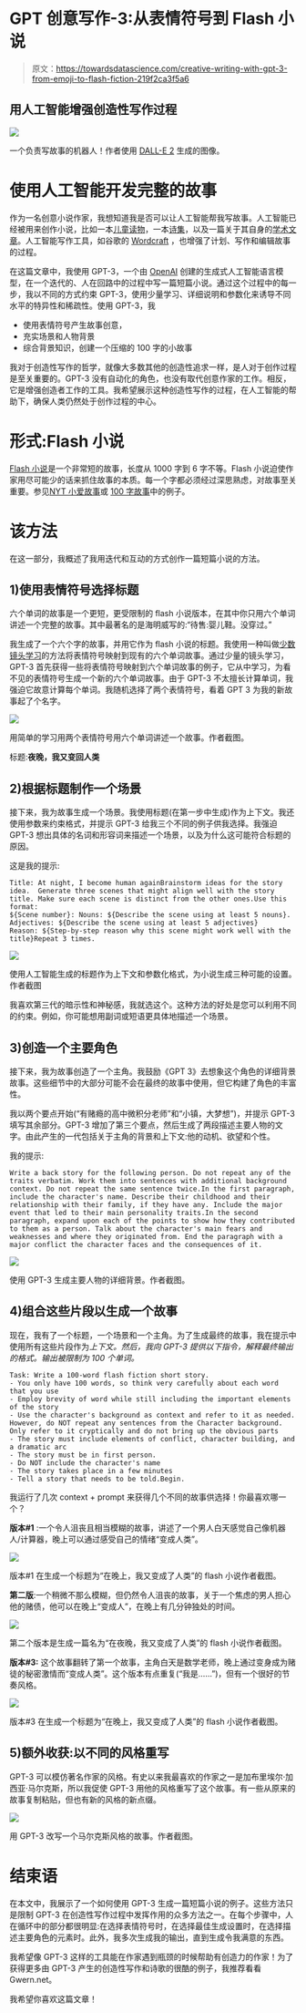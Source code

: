 # GPT 创意写作-3:从表情符号到 Flash 小说

> 原文：<https://towardsdatascience.com/creative-writing-with-gpt-3-from-emoji-to-flash-fiction-219f2ca3f5a6>

## 用人工智能增强创造性写作过程

![](img/d4cbf6459c654f817c6dc049134f9a73.png)

一个负责写故事的机器人！作者使用 [DALL-E 2](https://openai.com/dall-e-2/) 生成的图像。

# 使用人工智能开发完整的故事

作为一名创意小说作家，我想知道我是否可以让人工智能帮我写故事。人工智能已经被用来创作小说，比如一本[儿童读物](https://medium.com/@FrantzLight/i-wrote-a-book-with-ai-200abbccc533)，一本[诗集](https://medium.com/swlh/i-wrote-a-book-with-gpt-3-ai-in-24-hours-and-got-it-published-93cf3c96f120)，以及一篇关于其自身的[学术文章](https://www.scientificamerican.com/article/we-asked-gpt-3-to-write-an-academic-paper-about-itself-mdash-then-we-tried-to-get-it-published/)。人工智能写作工具，如谷歌的 [Wordcraft](https://arxiv.org/abs/2107.07430) ，也增强了计划、写作和编辑故事的过程。

在这篇文章中，我使用 GPT-3，一个由 [OpenAI](https://openai.com/api/) 创建的生成式人工智能语言模型，在一个迭代的、人在回路中的过程中写一篇短篇小说。通过这个过程中的每一步，我以不同的方式约束 GPT-3，使用少量学习、详细说明和参数化来诱导不同水平的特异性和稀疏性。使用 GPT-3，我

*   使用表情符号产生故事创意，
*   充实场景和人物背景
*   综合背景知识，创建一个压缩的 100 字的小故事

我对于创造性写作的哲学，就像大多数其他的创造性追求一样，是人对于创作过程是至关重要的。GPT-3 没有自动化的角色，也没有取代创意作家的工作。相反，它是增强创造者工作的工具。我希望展示这种创造性写作的过程，在人工智能的帮助下，确保人类仍然处于创作过程的中心。

# 形式:Flash 小说

[Flash 小说](https://en.wikipedia.org/wiki/Flash_fiction)是一个非常短的故事，长度从 1000 字到 6 字不等。Flash 小说迫使作家用尽可能少的话来抓住故事的本质。每一个字都必须经过深思熟虑，对故事至关重要。参见[NYT 小爱故事](https://int.nyt.com/data/documenttools/teaching-with-tiny-love-stories-pdf/753c41721cde1b10/full.pdf)或 [100 字故事](https://100wordstory.org/about/)中的例子。

# 该方法

在这一部分，我概述了我用迭代和互动的方式创作一篇短篇小说的方法。

## 1)使用表情符号选择标题

六个单词的故事是一个更短，更受限制的 flash 小说版本，在其中你只用六个单词讲述一个完整的故事。其中最著名的是海明威写的:“待售:婴儿鞋。没穿过。”

我生成了一个六个字的故事，并用它作为 flash 小说的标题。我使用一种叫做[少数镜头学习](https://huggingface.co/blog/few-shot-learning-gpt-neo-and-inference-api)的方法将表情符号映射到现有的六个单词故事。通过少量的镜头学习，GPT-3 首先获得一些将表情符号映射到六个单词故事的例子，它从中学习，为看不见的表情符号生成一个新的六个单词故事。由于 GPT-3 不太擅长计算单词，我强迫它故意计算每个单词。我随机选择了两个表情符号，看着 GPT 3 为我的新故事起了个名字。

![](img/0d237642b169d3fcbe617fef7b3af4ce.png)

用简单的学习用两个表情符号用六个单词讲述一个故事。作者截图。

标题:**夜晚，我又变回人类**

## 2)根据标题制作一个场景

接下来，我为故事生成一个场景。我使用标题(在第一步中生成)作为上下文。我还使用参数来约束格式，并提示 GPT-3 给我三个不同的例子供我选择。我强迫 GPT-3 想出具体的名词和形容词来描述一个场景，以及为什么这可能符合标题的原因。

这是我的提示:

```
Title: At night, I become human againBrainstorm ideas for the story idea.  Generate three scenes that might align well with the story title. Make sure each scene is distinct from the other ones.Use this format:
${Scene number}: Nouns: ${Describe the scene using at least 5 nouns}. Adjectives: ${Describe the scene using at least 5 adjectives}
Reason: ${Step-by-step reason why this scene might work well with the title}Repeat 3 times.
```

![](img/abf0c10526120582f008344bde846517.png)

使用人工智能生成的标题作为上下文和参数化格式，为小说生成三种可能的设置。作者截图

我喜欢第三代的暗示性和神秘感，我就选这个。这种方法的好处是您可以利用不同的约束。例如，你可能想用副词或短语更具体地描述一个场景。

## 3)创造一个主要角色

接下来，我为故事创造了一个主角。我鼓励《GPT 3》去想象这个角色的详细背景故事。这些细节中的大部分可能不会在最终的故事中使用，但它构建了角色的丰富性。

我以两个要点开始(“有赌瘾的高中微积分老师”和“小镇，大梦想”)，并提示 GPT-3 填写其余部分。GPT-3 增加了第三个要点，然后生成了两段描述主要人物的文字。由此产生的一代包括关于主角的背景和上下文:他的动机、欲望和个性。

我的提示:

```
Write a back story for the following person. Do not repeat any of the traits verbatim. Work them into sentences with additional background context. Do not repeat the same sentence twice.In the first paragraph, include the character's name. Describe their childhood and their relationship with their family, if they have any. Include the major event that led to their main personality traits.In the second paragraph, expand upon each of the points to show how they contributed to them as a person. Talk about the character's main fears and weaknesses and where they originated from. End the paragraph with a major conflict the character faces and the consequences of it.
```

![](img/3ba4e9f453ef3a8d66f1cff052fd5e17.png)

使用 GPT-3 生成主要人物的详细背景。作者截图。

## 4)组合这些片段以生成一个故事

现在，我有了一个标题，一个场景和一个主角。为了生成最终的故事，我在提示中使用所有这些片段作为*上下文。然后，我向 GPT-3 提供以下指令，解释最终输出的格式。输出被限制为 100 个单词。*

```
Task: Write a 100-word flash fiction short story.
- You only have 100 words, so think very carefully about each word that you use
- Employ brevity of word while still including the important elements of the story
- Use the character's background as context and refer to it as needed. However, do NOT repeat any sentences from the Character background. Only refer to it cryptically and do not bring up the obvious parts
- The story must include elements of conflict, character building, and a dramatic arc
- The story must be in first person.
- Do NOT include the character's name
- The story takes place in a few minutes
- Tell a story that needs to be told.Begin.
```

我运行了几次 context + prompt 来获得几个不同的故事供选择！你最喜欢哪一个？

**版本#1** :一个令人沮丧且相当模糊的故事，讲述了一个男人白天感觉自己像机器人/计算器，晚上可以通过感受自己的情绪“变成人类”。

![](img/66acd5b5a59c060d2bf07015c9992b4f.png)

版本#1 在生成一个标题为“在晚上，我又变成了人类”的 flash 小说作者截图。

**第二版**:一个稍微不那么模糊，但仍然令人沮丧的故事，关于一个焦虑的男人担心他的赌债，他可以在晚上“变成人”，在晚上有几分钟独处的时间。

![](img/076370e734689092c35f5f71ab237f39.png)

第二个版本是生成一篇名为“在夜晚，我又变成了人类”的 flash 小说作者截图。

**版本#3:** 这个故事翻转了第一个故事，主角白天是数学老师，晚上通过变身成为赌徒的秘密激情而“变成人类”。这个版本有点重复(“我是……”)，但有一个很好的节奏风格。

![](img/60d143aa9f73667b71989ba23a867007.png)

版本#3 在生成一个标题为“在晚上，我又变成了人类”的 flash 小说作者截图。

## 5)额外收获:以不同的风格重写

GPT-3 可以模仿著名作家的风格。有史以来我最喜欢的作家之一是加布里埃尔·加西亚·马尔克斯，所以我促使 GPT-3 用他的风格重写了这个故事。有一些从原来的故事复制粘贴，但也有新的风格的新点缀。

![](img/5b7103fc9ac071971f768090b2b6dc4f.png)

用 GPT-3 改写一个马尔克斯风格的故事。作者截图。

# 结束语

在本文中，我展示了一个如何使用 GPT-3 生成一篇短篇小说的例子。这些方法只是限制 GPT-3 在创造性写作过程中发挥作用的众多方法之一。在每个步骤中，人在循环中的部分都很明显:在选择表情符号时，在选择最佳生成设置时，在选择描述主要角色的元素时。此外，我多次生成我的输出，直到生成令我满意的东西。

我希望像 GPT-3 这样的工具能在作家遇到瓶颈的时候帮助有创造力的作家！为了获得更多由 GPT-3 产生的创造性写作和诗歌的很酷的例子，我推荐看看 Gwern.net。

我希望你喜欢这篇文章！